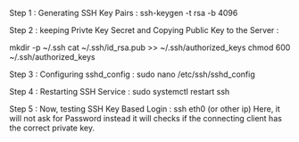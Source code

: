 Step 1 : Generating SSH Key Pairs : ssh-keygen -t rsa -b 4096

Step 2 : keeping Privte Key Secret and Copying Public Key to the Server :

mkdir -p ~/.ssh
cat ~/.ssh/id_rsa.pub >> ~/.ssh/authorized_keys
chmod 600 ~/.ssh/authorized_keys

Step 3 : Configuring sshd_config : sudo nano /etc/ssh/sshd_config

Step 4 : Restarting SSH Service : sudo systemctl restart ssh

Step 5 : Now, testing SSH Key Based Login : ssh eth0 (or other ip)
Here, it will not ask for Password instead it will checks if the connecting client has the correct private key.

